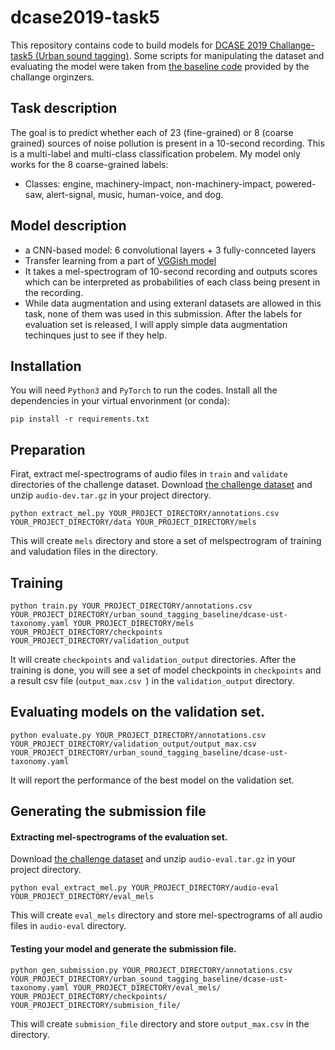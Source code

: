 # dcase2019-task5
This repository contains code to build models for [DCASE 2019 Challange-task5 (Urban sound tagging)](http://dcase.community/challenge2019/task-urban-sound-tagging). Some scripts for manipulating the dataset and evaluating the model were taken from [the baseline code](https://github.com/sonyc-project/urban-sound-tagging-baseline) provided by the challange orginzers.

## Task description
The goal is to predict whether each of 23 (fine-grained) or 8 (coarse grained) sources of noise pollution is present in a 10-second recording. This is a multi-label and multi-class classification probelem. My model only works for the 8 coarse-grained labels:
* Classes: engine, machinery-impact, non-machinery-impact, powered-saw, alert-signal, music, human-voice, and dog.

## Model description
* a CNN-based model: 6 convolutional layers +  3 fully-connceted layers
* Transfer learning from a part of [VGGish model](https://github.com/tensorflow/models/tree/master/research/audioset)
* It takes a mel-spectrogram of 10-second recording and outputs scores which can be interpreted as probabilities of each class being present in the recording.
* While data augmentation and using exteranl datasets are allowed in this task, none of them was used in this submission. After the labels for evaluation set is released, I will apply simple data augmentation techinques just to see if they help.

## Installation
You will need `Python3` and `PyTorch` to run the codes.   Install all the dependencies in your virtual envorinment (or conda):
```shell
pip install -r requirements.txt
```

## Preparation
Firat, extract mel-spectrograms of audio files in `train` and `validate` directories of the challenge dataset. Download [the challenge dataset](https://zenodo.org/record/3233082#.XQKIRW9KiL4) and unzip `audio-dev.tar.gz` in your project directory.

```shell
python extract_mel.py YOUR_PROJECT_DIRECTORY/annotations.csv YOUR_PROJECT_DIRECTORY/data YOUR_PROJECT_DIRECTORY/mels
```
This will create `mels` directory and store a set of melspectrogram of training and valudation files in the directory.

## Training
```shell
python train.py YOUR_PROJECT_DIRECTORY/annotations.csv YOUR_PROJECT_DIRECTORY/urban_sound_tagging_baseline/dcase-ust-taxonomy.yaml YOUR_PROJECT_DIRECTORY/mels YOUR_PROJECT_DIRECTORY/checkpoints YOUR_PROJECT_DIRECTORY/validation_output
```
It will create `checkpoints` and `validation_output` directories. After the training is done, you will see a set of model checkpoints in `checkpoints` and a result csv file (`output_max.csv `) in the `validation_output` directory.

## Evaluating models on the validation set.
```shell
python evaluate.py YOUR_PROJECT_DIRECTORY/annotations.csv YOUR_PROJECT_DIRECTORY/validation_output/output_max.csv YOUR_PROJECT_DIRECTORY/urban_sound_tagging_baseline/dcase-ust-taxonomy.yaml
```

It will report the performance of the best model on the validation set.

## Generating the submission file

#### Extracting mel-spectrograms of the evaluation set.
Download [the challenge dataset](https://zenodo.org/record/3233082#.XQKIRW9KiL4) and unzip `audio-eval.tar.gz` in your project directory.

```shell
python eval_extract_mel.py YOUR_PROJECT_DIRECTORY/audio-eval YOUR_PROJECT_DIRECTORY/eval_mels
```

This will create `eval_mels` directory and store mel-spectrograms of all audio files in `audio-eval` directory.

#### Testing your model and generate the submission file.
```shell
python gen_submission.py YOUR_PROJECT_DIRECTORY/annotations.csv YOUR_PROJECT_DIRECTORY/urban_sound_tagging_baseline/dcase-ust-taxonomy.yaml YOUR_PROJECT_DIRECTORY/eval_mels/ YOUR_PROJECT_DIRECTORY/checkpoints/ YOUR_PROJECT_DIRECTORY/submision_file/
```
This will create `submision_file` directory and store `output_max.csv` in the directory.



